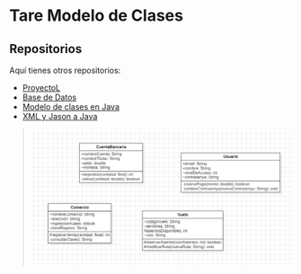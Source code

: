# Tare Modelo de Clases 
##  Repositorios 
Aquí tienes otros repositorios:
- [ProyectoL](https://github.com/Proyecto1k2024Grupo6/Proyecto) 
- [Base de Datos](https://github.com/Proyecto1k2024Grupo6/Base-de-datos) 
- [Modelo de clases en Java](https://github.com/Proyecto1k2024Grupo6/Modelo-de-Clases-en-JAVA) 
- [XML y Jason a Java](https://github.com/Proyecto1k2024Grupo6/XML-y-Jason-a-Java)

>![img.png](img.png)
